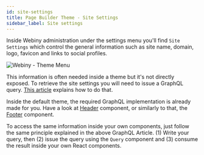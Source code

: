 ```yaml
---
id: site-settings
title: Page Builder Theme - Site Settings
sidebar_label: Site settings
---
```


Inside Webiny administration under the settings menu you'll find `Site Settings` which control the general information such as site name, domain, logo, favicon and links to social profiles.

![Webiny - Theme Menu](/img/theme-development/webiny-theme-site-settings.png)

This information is often needed inside a theme but it's not directly exposed. To retrieve the site settings you will need to issue a GraphQL query. [This article](/docs/webiny-apps/page-builder/development/themes/graphql) explains how to do that.

Inside the default theme, the required GraphQL implementation is already made for you. Have a look at [Header](https://github.com/webiny/webiny-js/blob/master/packages/app-page-builder-theme/src/components/Header.tsx) component, or similarly to that, the [Footer](https://github.com/webiny/webiny-js/blob/master/packages/app-page-builder-theme/src/components/Footer.tsx) component.

To access the same information inside your own components, just follow the same principle explained in the above GraphQL Article. (1) Write your query, then (2) issue the query using the `Query` component and (3) consume the result inside your own React components.
